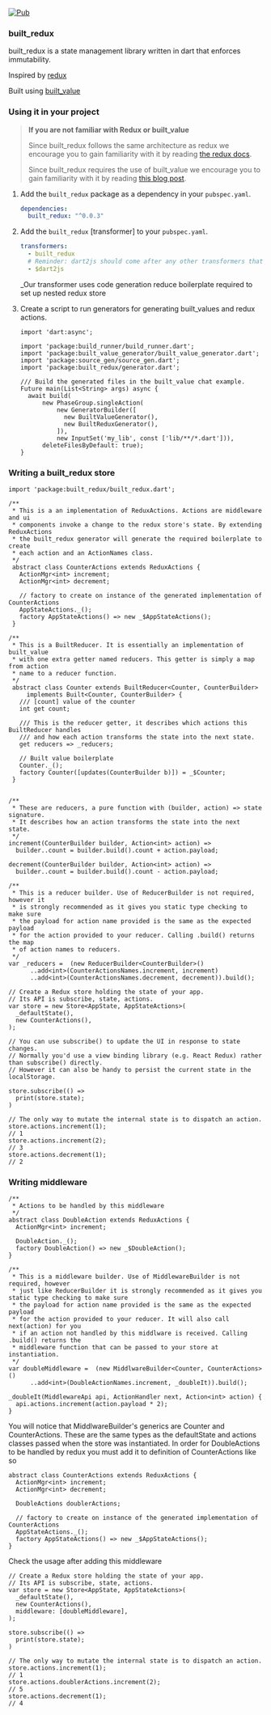 [![Pub](https://img.shields.io/pub/v/built_redux.svg)](https://pub.dartlang.org/packages/built_redux)

### built_redux

built_redux is a state management library written in dart that enforces immutability.

Inspired by [redux][redux_git]

Built using [built_value][built_value_git]

### Using it in your project

> __If you are not familiar with Redux or built_value__
>
> Since built_redux follows the same architecture as redux we encourage you to
> gain familiarity with it by reading [the redux docs][redux_docs].
>
> Since built_redux requires the use of built_value we encourage you to
> gain familiarity with it by reading [this blog post][built_value_blog].

1. Add the `built_redux` package as a dependency in your `pubspec.yaml`.

    ```yaml
    dependencies:
      built_redux: "^0.0.3"
    ```

2. Add the `built_redux` [transformer] to your `pubspec.yaml`.

    ```yaml
    transformers:
      - built_redux
      # Reminder: dart2js should come after any other transformers that touch Dart code
      - $dart2js
    ```

    _Our transformer uses code generation reduce boilerplate required to set up
    nested redux store

3. Create a script to run generators for generating built_values and redux actions.
    ```
    import 'dart:async';

    import 'package:build_runner/build_runner.dart';
    import 'package:built_value_generator/built_value_generator.dart';
    import 'package:source_gen/source_gen.dart';
    import 'package:built_redux/generator.dart';

    /// Build the generated files in the built_value chat example.
    Future main(List<String> args) async {
      await build(
          new PhaseGroup.singleAction(
              new GeneratorBuilder([
                new BuiltValueGenerator(),
                new BuiltReduxGenerator(),
              ]),
              new InputSet('my_lib', const ['lib/**/*.dart'])),
          deleteFilesByDefault: true);
    }
    ```

### Writing a built_redux store

```
import 'package:built_redux/built_redux.dart';

/**
 * This is a an implementation of ReduxActions. Actions are middleware and ui
 * components invoke a change to the redux store's state. By extending ReduxActions
 * the built_redux generator will generate the required boilerplate to create
 * each action and an ActionNames class.
 */
 abstract class CounterActions extends ReduxActions {
   ActionMgr<int> increment;
   ActionMgr<int> decrement;

   // factory to create on instance of the generated implementation of CounterActions
   AppStateActions._();
   factory AppStateActions() => new _$AppStateActions();
 }

/**
 * This is a BuiltReducer. It is essentially an implementation of built_value
 * with one extra getter named reducers. This getter is simply a map from action
 * name to a reducer function.
 */
 abstract class Counter extends BuiltReducer<Counter, CounterBuilder>
     implements Built<Counter, CounterBuilder> {
   /// [count] value of the counter
   int get count;

   /// This is the reducer getter, it describes which actions this BuiltReducer handles
   /// and how each action transforms the state into the next state.
   get reducers => _reducers;

   // Built value boilerplate
   Counter._();
   factory Counter([updates(CounterBuilder b)]) = _$Counter;
 }


/**
 * These are reducers, a pure function with (builder, action) => state signature.
 * It describes how an action transforms the state into the next state.
 */
increment(CounterBuilder builder, Action<int> action) =>
  builder..count = builder.build().count + action.payload;

decrement(CounterBuilder builder, Action<int> action) =>
  builder..count = builder.build().count - action.payload;

/**
 * This is a reducer builder. Use of ReducerBuilder is not required, however it
 * is strongly recommended as it gives you static type checking to make sure
 * the payload for action name provided is the same as the expected payload
 * for the action provided to your reducer. Calling .build() returns the map
 * of action names to reducers.
 */
var _reducers =  (new ReducerBuilder<CounterBuilder>()
      ..add<int>(CounterActionsNames.increment, increment)
      ..add<int>(CounterActionsNames.decrement, decrement)).build();

// Create a Redux store holding the state of your app.
// Its API is subscribe, state, actions.
var store = new Store<AppState, AppStateActions>(
  _defaultState(),
  new CounterActions(),
);

// You can use subscribe() to update the UI in response to state changes.
// Normally you'd use a view binding library (e.g. React Redux) rather than subscribe() directly.
// However it can also be handy to persist the current state in the localStorage.

store.subscribe(() =>
  print(store.state);
)

// The only way to mutate the internal state is to dispatch an action.
store.actions.increment(1);
// 1
store.actions.increment(2);
// 3
store.actions.decrement(1);
// 2
```

### Writing middleware
```
/**
 * Actions to be handled by this middleware
 */
abstract class DoubleAction extends ReduxActions {
  ActionMgr<int> increment;

  DoubleAction._();
  factory DoubleAction() => new _$DoubleAction();
}

/**
 * This is a middleware builder. Use of MiddlewareBuilder is not required, however
 * just like ReducerBuilder it is strongly recommended as it gives you static type checking to make sure
 * the payload for action name provided is the same as the expected payload
 * for the action provided to your reducer. It will also call next(action) for you
 * if an action not handled by this middlware is received. Calling .build() returns the
 * middleware function that can be passed to your store at instantiation.
 */
var doubleMiddleware =  (new MiddlwareBuilder<Counter, CounterActions>()
      ..add<int>(DoubleActionNames.increment, _doubleIt)).build();

_doubleIt(MiddlewareApi api, ActionHandler next, Action<int> action) {
  api.actions.increment(action.payload * 2);
}
```

You will notice that MiddlwareBuilder's generics are Counter and CounterActions.
These are the same types as the defaultState and actions classes passed when
the store was instantiated. In order for DoubleActions to be handled by redux
you must add it to definition of CounterActions like so

```
abstract class CounterActions extends ReduxActions {
  ActionMgr<int> increment;
  ActionMgr<int> decrement;

  DoubleActions doublerActions;

  // factory to create on instance of the generated implementation of CounterActions
  AppStateActions._();
  factory AppStateActions() => new _$AppStateActions();
}
```

Check the usage after adding this middleware
```
// Create a Redux store holding the state of your app.
// Its API is subscribe, state, actions.
var store = new Store<AppState, AppStateActions>(
  _defaultState(),
  new CounterActions(),
  middleware: [doubleMiddleware],
);

store.subscribe(() =>
  print(store.state);
)

// The only way to mutate the internal state is to dispatch an action.
store.actions.increment(1);
// 1
store.actions.doublerActions.increment(2);
// 5
store.actions.decrement(1);
// 4
```

[built_value_blog]: https://medium.com/dartlang/darts-built-value-for-immutable-object-models-83e2497922d4

[built_value_git]: https://github.com/google/built_value.dart/

[redux_git]: https://github.com/reactjs/redux

[redux_docs]: http://redux.js.org/
